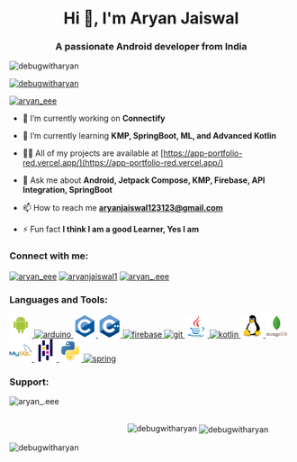 <h1 align="center">Hi 👋, I'm Aryan Jaiswal</h1>
<h3 align="center">A passionate Android developer from India</h3>

<p align="left"> <img src="https://komarev.com/ghpvc/?username=debugwitharyan&label=Profile%20views&color=0e75b6&style=flat" alt="debugwitharyan" /> </p>

<p align="left"> <a href="https://github.com/ryo-ma/github-profile-trophy"><img src="https://github-profile-trophy.vercel.app/?username=debugwitharyan" alt="debugwitharyan" /></a> </p>

<p align="left"> <a href="https://twitter.com/aryan_eee" target="blank"><img src="https://img.shields.io/twitter/follow/aryan_eee?logo=twitter&style=for-the-badge" alt="aryan_eee" /></a> </p>

- 🔭 I’m currently working on **Connectify**

- 🌱 I’m currently learning **KMP, SpringBoot, ML, and Advanced Kotlin**

- 👨‍💻 All of my projects are available at [https://app-portfolio-red.vercel.app/](https://app-portfolio-red.vercel.app/)

- 💬 Ask me about **Android, Jetpack Compose, KMP, Firebase, API Integration, SpringBoot**

- 📫 How to reach me **aryanjaiswal123123@gmail.com**

- ⚡ Fun fact **I think I am a good Learner, Yes I am**

<h3 align="left">Connect with me:</h3>
<p align="left">
<a href="https://twitter.com/aryan_eee" target="blank"><img align="center" src="https://raw.githubusercontent.com/rahuldkjain/github-profile-readme-generator/master/src/images/icons/Social/twitter.svg" alt="aryan_eee" height="30" width="40" /></a>
<a href="https://linkedin.com/in/aryanjaiswal1" target="blank"><img align="center" src="https://raw.githubusercontent.com/rahuldkjain/github-profile-readme-generator/master/src/images/icons/Social/linked-in-alt.svg" alt="aryanjaiswal1" height="30" width="40" /></a>
<a href="https://instagram.com/aryan_.eee" target="blank"><img align="center" src="https://raw.githubusercontent.com/rahuldkjain/github-profile-readme-generator/master/src/images/icons/Social/instagram.svg" alt="aryan_.eee" height="30" width="40" /></a>
</p>

<h3 align="left">Languages and Tools:</h3>
<p align="left"> <a href="https://developer.android.com" target="_blank" rel="noreferrer"> <img src="https://raw.githubusercontent.com/devicons/devicon/master/icons/android/android-original-wordmark.svg" alt="android" width="40" height="40"/> </a> <a href="https://www.arduino.cc/" target="_blank" rel="noreferrer"> <img src="https://cdn.worldvectorlogo.com/logos/arduino-1.svg" alt="arduino" width="40" height="40"/> </a> <a href="https://www.cprogramming.com/" target="_blank" rel="noreferrer"> <img src="https://raw.githubusercontent.com/devicons/devicon/master/icons/c/c-original.svg" alt="c" width="40" height="40"/> </a> <a href="https://www.w3schools.com/cpp/" target="_blank" rel="noreferrer"> <img src="https://raw.githubusercontent.com/devicons/devicon/master/icons/cplusplus/cplusplus-original.svg" alt="cplusplus" width="40" height="40"/> </a> <a href="https://firebase.google.com/" target="_blank" rel="noreferrer"> <img src="https://www.vectorlogo.zone/logos/firebase/firebase-icon.svg" alt="firebase" width="40" height="40"/> </a> <a href="https://git-scm.com/" target="_blank" rel="noreferrer"> <img src="https://www.vectorlogo.zone/logos/git-scm/git-scm-icon.svg" alt="git" width="40" height="40"/> </a> <a href="https://www.java.com" target="_blank" rel="noreferrer"> <img src="https://raw.githubusercontent.com/devicons/devicon/master/icons/java/java-original.svg" alt="java" width="40" height="40"/> </a> <a href="https://kotlinlang.org" target="_blank" rel="noreferrer"> <img src="https://www.vectorlogo.zone/logos/kotlinlang/kotlinlang-icon.svg" alt="kotlin" width="40" height="40"/> </a> <a href="https://www.linux.org/" target="_blank" rel="noreferrer"> <img src="https://raw.githubusercontent.com/devicons/devicon/master/icons/linux/linux-original.svg" alt="linux" width="40" height="40"/> </a> <a href="https://www.mongodb.com/" target="_blank" rel="noreferrer"> <img src="https://raw.githubusercontent.com/devicons/devicon/master/icons/mongodb/mongodb-original-wordmark.svg" alt="mongodb" width="40" height="40"/> </a> <a href="https://www.mysql.com/" target="_blank" rel="noreferrer"> <img src="https://raw.githubusercontent.com/devicons/devicon/master/icons/mysql/mysql-original-wordmark.svg" alt="mysql" width="40" height="40"/> </a> <a href="https://pandas.pydata.org/" target="_blank" rel="noreferrer"> <img src="https://raw.githubusercontent.com/devicons/devicon/2ae2a900d2f041da66e950e4d48052658d850630/icons/pandas/pandas-original.svg" alt="pandas" width="40" height="40"/> </a> <a href="https://www.python.org" target="_blank" rel="noreferrer"> <img src="https://raw.githubusercontent.com/devicons/devicon/master/icons/python/python-original.svg" alt="python" width="40" height="40"/> </a> <a href="https://spring.io/" target="_blank" rel="noreferrer"> <img src="https://www.vectorlogo.zone/logos/springio/springio-icon.svg" alt="spring" width="40" height="40"/> </a> </p>

<h3 align="left">Support:</h3>
<p><a href="https://www.buymeacoffee.com/aryan_.eee"> <img align="left" src="https://cdn.buymeacoffee.com/buttons/v2/default-yellow.png" height="50" width="210" alt="aryan_.eee" /></a></p><br><br>

<p><img align="left" src="https://github-readme-stats.vercel.app/api/top-langs?username=debugwitharyan&show_icons=true&locale=en&layout=compact" alt="debugwitharyan" /></p>

<p>&nbsp;<img align="center" src="https://github-readme-stats.vercel.app/api?username=debugwitharyan&show_icons=true&locale=en" alt="debugwitharyan" /></p>

<p><img align="center" src="https://github-readme-streak-stats.herokuapp.com/?user=debugwitharyan&" alt="debugwitharyan" /></p>
